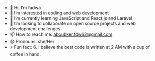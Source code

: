 - 👋 Hi, I’m fadwa
- 👀 I’m interested in coding and web development
- 🌱 I’m currently learning JavaScript and React.js and Laravel
- 💞️ I’m looking to collaborate on open source projects and web development challenges
- 📫 How to reach me: aboubker.fdw63@gmail.com
- 😄 Pronouns: she/Her
- ⚡ Fun fact: 6. I believe the best code is written at 2 AM with a cup of coffee in hand.


<!---
fdwxdev/fdwxdev is a ✨ special ✨ repository because its `README.md` (this file) appears on your GitHub profile.
You can click the Preview link to take a look at your changes.
--->

